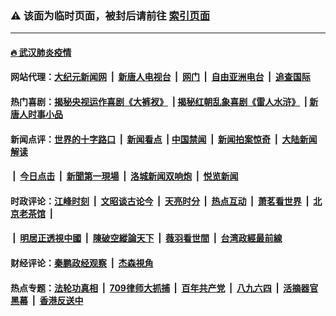 ### ⚠️ 该面为临时页面，被封后请前往 [索引页面](../link4.md)

---

#### [🔥 武汉肺炎疫情](http://8.8.8.8:10000/videos/corona/)

#### 网站代理：[大纪元新闻网](http://8.8.8.8:10080/gb/) &nbsp;|&nbsp; [新唐人电视台](http://8.8.8.8:8808/gb/) &nbsp;|&nbsp; [网门](http://8.8.8.8:11000/) &nbsp;|&nbsp; [自由亚洲电台](http://8.8.8.8:9800/mandarin/) &nbsp;|&nbsp; [追查国际](http://8.8.8.8:10010/)

#### 热门喜剧：[揭秘央视运作喜剧《大裤衩》](http://8.8.8.8:10000/videos/res/big-shorts/) &nbsp;|&nbsp;[揭秘红朝乱象喜剧《雷人水浒》](http://8.8.8.8:10000/videos/res/OutlawsOfMarsh/) &nbsp;|&nbsp;[新唐人时事小品](http://8.8.8.8:10000/videos/res/comedy/)

#### 新闻点评：[世界的十字路口](http://8.8.8.8/tanghao/) &nbsp;|&nbsp; [新闻看点](http://8.8.8.8/news-insight/) &nbsp;|&nbsp;[中国禁闻](http://8.8.8.8/ntdtv-news/) &nbsp;|&nbsp; [新闻拍案惊奇](http://8.8.8.8/dayu/) &nbsp;|&nbsp; [大陆新闻解读](http://8.8.8.8/ntdtv-comedy/)
####   &nbsp;|&nbsp;  [今日点击](http://8.8.8.8/news-click/)  &nbsp;|&nbsp; [新聞第一現場](http://8.8.8.8/primary-scene/) &nbsp;|&nbsp; [洛城新闻双响炮](http://8.8.8.8/la-news/) &nbsp;|&nbsp; [悦览新闻](http://8.8.8.8/dingyue/)

#### 时政评论：[江峰时刻](http://8.8.8.8/today-in-history/) &nbsp;|&nbsp; [文昭谈古论今](http://8.8.8.8/wenzhao/) &nbsp;|&nbsp; [天亮时分](http://8.8.8.8/tianliang/) &nbsp;|&nbsp; [热点互动](http://8.8.8.8/ntdtv-rdhd/) &nbsp;|&nbsp; [萧茗看世界](http://8.8.8.8/simonegao/) &nbsp;|&nbsp; [北京老茶馆](http://8.8.8.8/teahouse/)  &nbsp;|&nbsp;  
####   &nbsp;|&nbsp;  [明居正透視中國](http://8.8.8.8/decoding-china/)  &nbsp;|&nbsp; [陳破空縱論天下](http://8.8.8.8/pokong/)  &nbsp;|&nbsp; [薇羽看世間](http://8.8.8.8/weiyu/)  &nbsp;|&nbsp; [台湾政經最前線](http://8.8.8.8/taiwan/)   

#### 财经评论：[秦鹏政经观察](http://8.8.8.8/qinpeng/) &nbsp;|&nbsp; [杰森視角 ](http://8.8.8.8/jason/)

#### 热点专题：[法轮功真相](http://8.8.8.8:10000/videos/truth.html) &nbsp;|&nbsp; [709律师大抓捕](http://8.8.8.8:10000/videos/709/) &nbsp;|&nbsp; [百年共产党](http://8.8.8.8:10000/videos/ccp.html) &nbsp;|&nbsp; [八九六四](http://8.8.8.8:10000/videos/88/)  &nbsp;|&nbsp; [活摘器官黑幕](http://8.8.8.8:10000/videos/res/Organs/)  &nbsp;|&nbsp; [香港反送中](http://8.8.8.8:10000/videos/res/hk/) 

<img src='http://gfw-breaker.win/link4.md' width='0px' height='0px'/>

